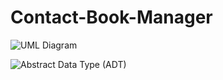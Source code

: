 # Contact-Book-Manager

![UML Diagram](https://i.imgur.com/JPwiO58.jpeg)


![Abstract Data Type (ADT)](blob:https://imgur.com/1797918c-35d6-4345-bc50-382b34e2a5cd)
